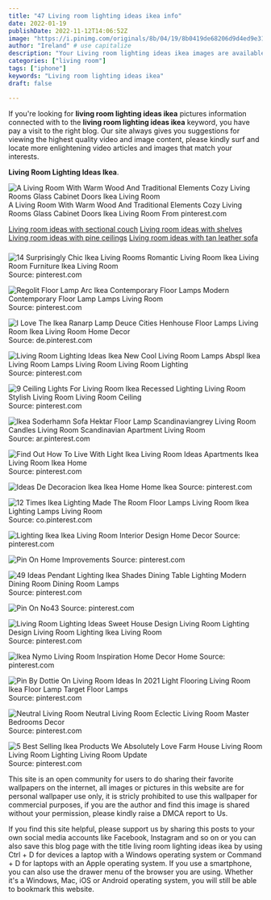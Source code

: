 ```yaml
---
title: "47 Living room lighting ideas ikea info"
date: 2022-01-19
publishDate: 2022-11-12T14:06:52Z
image: "https://i.pinimg.com/originals/8b/04/19/8b0419de68206d9d4ed9e31579ecded4.jpg"
author: "Ireland" # use capitalize
description: "Your Living room lighting ideas ikea images are available in this site. Living room lighting ideas ikea are a topic that is being searched for and liked by netizens today. You can Download the Living room lighting ideas ikea files here. Find and Download all royalty-free vectors."
categories: ["living room"]
tags: ["iphone"]
keywords: "Living room lighting ideas ikea"
draft: false

---
```


If you're looking for **living room lighting ideas ikea** pictures information connected with to the **living room lighting ideas ikea** keyword, you have pay a visit to the right  blog.  Our site always  gives you  suggestions  for viewing  the highest  quality video and image  content, please kindly surf and locate more enlightening video articles and images  that match your interests.

**Living Room Lighting Ideas Ikea**. 

![A Living Room With Warm Wood And Traditional Elements Cozy Living Rooms Glass Cabinet Doors Ikea Living Room](https://i.pinimg.com/originals/59/5f/60/595f60cd537f34995266cfea78dc346b.png "A Living Room With Warm Wood And Traditional Elements Cozy Living Rooms Glass Cabinet Doors Ikea Living Room")
A Living Room With Warm Wood And Traditional Elements Cozy Living Rooms Glass Cabinet Doors Ikea Living Room From pinterest.com

[Living room ideas with sectional couch](/living-room-ideas-with-sectional-couch/)
[Living room ideas with shelves](/living-room-ideas-with-shelves/)
[Living room ideas with pine ceilings](/living-room-ideas-with-pine-ceilings/)
[Living room ideas with tan leather sofa](/living-room-ideas-with-tan-leather-sofa/)



### 

 


![14 Surprisingly Chic Ikea Living Rooms Romantic Living Room Ikea Living Room Furniture Ikea Living Room](https://i.pinimg.com/736x/8d/57/09/8d5709987cb4e7af5e35085c98f2e5aa--ikea-bedroom-white-living-room-ikea.jpg "14 Surprisingly Chic Ikea Living Rooms Romantic Living Room Ikea Living Room Furniture Ikea Living Room")
Source: pinterest.com

 

![Regolit Floor Lamp Arc Ikea Contemporary Floor Lamps Modern Contemporary Floor Lamp Lamps Living Room](https://i.pinimg.com/736x/ee/f4/d8/eef4d840767f267b05c5a1fe958ba085--ikea-lamp-ikea-sofa.jpg "Regolit Floor Lamp Arc Ikea Contemporary Floor Lamps Modern Contemporary Floor Lamp Lamps Living Room")
Source: pinterest.com

 

![I Love The Ikea Ranarp Lamp Deuce Cities Henhouse Floor Lamps Living Room Ikea Living Room Home Decor](https://i.pinimg.com/originals/93/c8/4e/93c84ed197b82708b5be5c7b3e0b87c7.jpg "I Love The Ikea Ranarp Lamp Deuce Cities Henhouse Floor Lamps Living Room Ikea Living Room Home Decor")
Source: de.pinterest.com

 

![Living Room Lighting Ideas Ikea New Cool Living Room Lamps Abspl Ikea Living Room Lamps Living Room Living Room Lighting](https://i.pinimg.com/736x/f2/37/39/f23739b2ccd11ca55115cc71976466b6.jpg "Living Room Lighting Ideas Ikea New Cool Living Room Lamps Abspl Ikea Living Room Lamps Living Room Living Room Lighting")
Source: pinterest.com

 

![9 Ceiling Lights For Living Room Ikea Recessed Lighting Living Room Stylish Living Room Living Room Ceiling](https://i.pinimg.com/originals/f6/21/c3/f621c3df751a4ae7ec1b4bc4ff3e54dd.jpg "9 Ceiling Lights For Living Room Ikea Recessed Lighting Living Room Stylish Living Room Living Room Ceiling")
Source: pinterest.com

 

![Ikea Soderhamn Sofa Hektar Floor Lamp Scandinaviangrey Living Room Candles Living Room Scandinavian Apartment Living Room](https://i.pinimg.com/736x/d3/76/c1/d376c11cba193d83663ad54211db970f.jpg "Ikea Soderhamn Sofa Hektar Floor Lamp Scandinaviangrey Living Room Candles Living Room Scandinavian Apartment Living Room")
Source: ar.pinterest.com

 

![Find Out How To Live With Light Ikea Living Room Ideas Apartments Ikea Living Room Ikea Home](https://i.pinimg.com/originals/80/fb/2c/80fb2c63311601a31bbd666bda218b00.jpg "Find Out How To Live With Light Ikea Living Room Ideas Apartments Ikea Living Room Ikea Home")
Source: pinterest.com

 

![Ideas De Decoracion Ikea Ikea Home Home Ikea](https://i.pinimg.com/originals/16/2e/cf/162ecfc8371dde341ac7ac5912ed0ef0.jpg "Ideas De Decoracion Ikea Ikea Home Home Ikea")
Source: pinterest.com

 

![12 Times Ikea Lighting Made The Room Floor Lamps Living Room Ikea Lighting Lamps Living Room](https://i.pinimg.com/originals/f1/23/e6/f123e6417d76a76b3397f58f80875abb.jpg "12 Times Ikea Lighting Made The Room Floor Lamps Living Room Ikea Lighting Lamps Living Room")
Source: co.pinterest.com

 

![Lighting Ikea Ikea Living Room Interior Design Home Decor](https://i.pinimg.com/originals/1a/b1/62/1ab1624a536f7219345b6a769c34f030.jpg "Lighting Ikea Ikea Living Room Interior Design Home Decor")
Source: pinterest.com

 

![Pin On Home Improvements](https://i.pinimg.com/736x/47/82/e0/4782e0c44b457dc7ef252f9fcd8415cb--friheten-sofa-arch-floor-lamp.jpg "Pin On Home Improvements")
Source: pinterest.com

 

![49 Ideas Pendant Lighting Ikea Shades Dining Table Lighting Modern Dining Room Dining Room Lamps](https://i.pinimg.com/474x/a8/dd/85/a8dd85b19c7426f2eef1790c26134232.jpg "49 Ideas Pendant Lighting Ikea Shades Dining Table Lighting Modern Dining Room Dining Room Lamps")
Source: pinterest.com

 

![Pin On No43](https://i.pinimg.com/736x/1d/99/60/1d996072fa2885b2f37148aadf49b14d.jpg "Pin On No43")
Source: pinterest.com

 

![Living Room Lighting Ideas Sweet House Design Living Room Lighting Design Living Room Lighting Ikea Living Room](https://i.pinimg.com/originals/00/fb/1d/00fb1da55649e60488ceff519cabbf3c.jpg "Living Room Lighting Ideas Sweet House Design Living Room Lighting Design Living Room Lighting Ikea Living Room")
Source: pinterest.com

 

![Ikea Nymo Living Room Inspiration Home Decor Home](https://i.pinimg.com/originals/06/3f/62/063f620ffa0480bbaf4489b1bf6ecbda.jpg "Ikea Nymo Living Room Inspiration Home Decor Home")
Source: pinterest.com

 

![Pin By Dottie On Living Room Ideas In 2021 Light Flooring Living Room Ikea Floor Lamp Target Floor Lamps](https://i.pinimg.com/474x/7d/2e/5f/7d2e5ffea195f93ee9603e0569bea1ce.jpg "Pin By Dottie On Living Room Ideas In 2021 Light Flooring Living Room Ikea Floor Lamp Target Floor Lamps")
Source: pinterest.com

 

![Neutral Living Room Neutral Living Room Eclectic Living Room Master Bedrooms Decor](https://i.pinimg.com/564x/cf/5b/3a/cf5b3a91d3ded483959dd4848241179c.jpg "Neutral Living Room Neutral Living Room Eclectic Living Room Master Bedrooms Decor")
Source: pinterest.com

 

![5 Best Selling Ikea Products We Absolutely Love Farm House Living Room Living Room Lighting Living Room Update](https://i.pinimg.com/originals/8b/04/19/8b0419de68206d9d4ed9e31579ecded4.jpg "5 Best Selling Ikea Products We Absolutely Love Farm House Living Room Living Room Lighting Living Room Update")
Source: pinterest.com

 

This site is an open community for users to do sharing their favorite wallpapers on the internet, all images or pictures in this website are for personal wallpaper use only, it is stricly prohibited to use this wallpaper for commercial purposes, if you are the author and find this image is shared without your permission, please kindly raise a DMCA report to Us.

If you find this site helpful, please support us by sharing this posts to your own social media accounts like Facebook, Instagram and so on or you can also save this blog page with the title living room lighting ideas ikea by using Ctrl + D for devices a laptop with a Windows operating system or Command + D for laptops with an Apple operating system. If you use a smartphone, you can also use the drawer menu of the browser you are using. Whether it's a Windows, Mac, iOS or Android operating system, you will still be able to bookmark this website.
